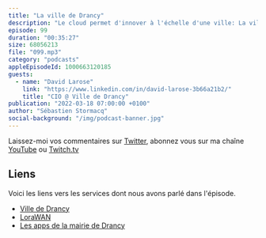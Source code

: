```yaml
---
title: "La ville de Drancy"
description: "Le cloud permet d'innover à l'échelle d'une ville: La ville de Drancy a fait le choix du cloud, du serverless, de l'IoT. L'equipe informatique peut se consacrer à 100% au développement d'applications qui aident les agents municipaux et les citoyens au quotidien.  Dans cet épisode, nous parlons de déploiement d'applications IoT sur LoraWAN, d'applications pour collecter les résultats des votes dans les bureaux de vote, et d'apprentissage machine pour analyser les images de video surveillance de la ville et tracker les dépots d'ordure sauvages, ou cartographier les places de parking libres par exemple."
episode: 99
duration: "00:35:27"
size: 68056213
file: "099.mp3"
category: "podcasts"
appleEpisodeId: 1000663120185
guests:
  - name: "David Larose"
    link: "https://www.linkedin.com/in/david-larose-3b66a21b2/"
    title: "CIO @ Ville de Drancy"
publication: "2022-03-18 07:00:00 +0100"
author: "Sébastien Stormacq"
social-background: "/img/podcast-banner.jpg"
---
```


Laissez-moi vos commentaires sur [Twitter](https://twitter.com/sebsto), abonnez vous sur ma chaîne [YouTube](https://www.youtube.com/sebsto) ou [Twitch.tv](https://www.twitch.tv/sebAWS)

## Liens

Voici les liens vers les services dont nous avons parlé dans l'épisode.

- [Ville de Drancy](https://www.drancy.fr/)
- [LoraWAN](https://fr.wikipedia.org/wiki/LoRaWAN)
- [Les apps de la mairie de Drancy](https://apps.apple.com/fr/developer/mairie-de-drancy/id1588357073)
